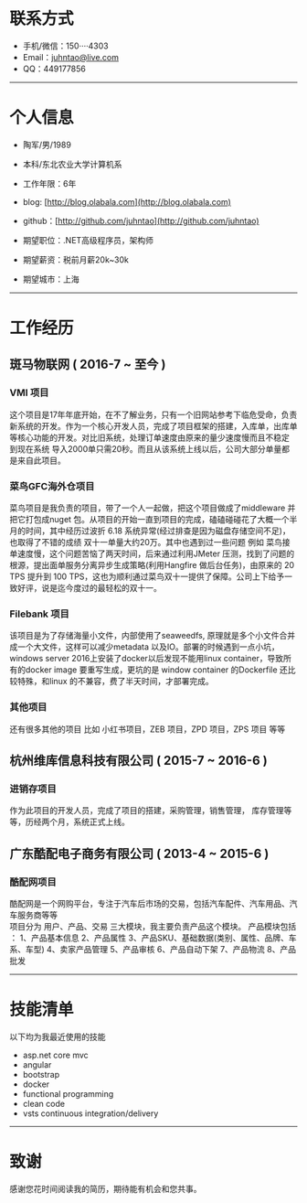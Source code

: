 # 联系方式

- 手机/微信：150····4303
- Email：juhntao@live.com
- QQ：449177856

---

# 个人信息

 - 陶军/男/1989 
 - 本科/东北农业大学计算机系 
 - 工作年限：6年
 - blog: [http://blog.olabala.com](http://blog.olabala.com)
 - github：[http://github.com/juhntao](http://github.com/juhntao)

 - 期望职位：.NET高级程序员，架构师
 - 期望薪资：税前月薪20k~30k
 - 期望城市：上海

---

# 工作经历

## 斑马物联网 ( 2016-7 ~ 至今 )

### VMI 项目 
这个项目是17年年底开始，在不了解业务，只有一个旧网站参考下临危受命，负责新系统的开发。作为一个核心开发人员，完成了项目框架的搭建，入库单，出库单等核心功能的开发。对比旧系统，处理订单速度由原来的量少速度慢而且不稳定 到现在系统 导入2000单只需20秒。而且从该系统上线以后，公司大部分单量都是来自此项目。


### 菜鸟GFC海外仓项目
菜鸟项目是我负责的项目，带了一个人一起做，把这个项目做成了middleware 并把它打包成nuget 包。从项目的开始一直到项目的完成，磕磕碰碰花了大概一个半月的时间，其中经历过波折 6.18 系统异常(经过排查是因为磁盘存储空间不足)，也取得了不错的成绩 双十一单量大约20万。其中也遇到过一些问题 例如 菜鸟接单速度慢，这个问题苦恼了两天时间，后来通过利用JMeter 压测，找到了问题的根源，提出面单服务分离异步生成策略(利用Hangfire 做后台任务)，由原来的 20 TPS 提升到 100 TPS，这也为顺利通过菜鸟双十一提供了保障。公司上下给予一致好评，说是迄今度过的最轻松的双十一。


### Filebank 项目
该项目是为了存储海量小文件，内部使用了seaweedfs, 原理就是多个小文件合并成一个大文件，这样可以减少metadata 以及IO。部署的时候遇到一点小坑，windows server 2016上安装了docker以后发现不能用linux container，导致所有的docker image 要重写生成，更坑的是 window container 的Dockerfile 还比较特殊，和linux 的不兼容，费了半天时间，才部署完成。


### 其他项目
还有很多其他的项目 比如 小红书项目，ZEB 项目，ZPD 项目，ZPS 项目 等等

 
## 杭州维库信息科技有限公司 ( 2015-7 ~ 2016-6 )

### 进销存项目 
作为此项目的开发人员，完成了项目的搭建，采购管理，销售管理， 库存管理等等，历经两个月，系统正式上线。


## 广东酷配电子商务有限公司 ( 2013-4 ~ 2015-6 )

### 酷配网项目
酷配网是一个网购平台，专注于汽车后市场的交易，包括汽车配件、汽车用品、汽车服务商等等  
项目分为 用户、产品、交易 三大模块，我主要负责产品这个模块。 产品模块包括 ： 1、产品基本信息 2、产品属性 3、产品SKU、基础数据(类别、属性、品牌、车系、车型) 4、卖家产品管理 5、产品审核 6、产品自动下架 7、产品物流 8、产品批发  

---

# 技能清单

以下均为我最近使用的技能

- asp.net core mvc
- angular
- bootstrap
- docker
- functional programming
- clean code
- vsts continuous integration/delivery

---

# 致谢
感谢您花时间阅读我的简历，期待能有机会和您共事。
